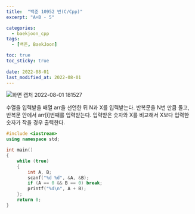 ```yaml
---
title:  "백준 10952 번(C/Cpp)"
excerpt: "A+B - 5"

categories:
  - baekjoon_cpp
tags:
  - [백준, BaekJoon]

toc: true
toc_sticky: true
 
date: 2022-08-01
last_modified_at: 2022-08-01
---
```


![화면 캡처 2022-08-01 181527](https://user-images.githubusercontent.com/106606698/182115771-f285e17e-cc94-4c22-a155-5d25e944e0a1.png)
 
수열을 입력받을 배열 arr을 선언한 뒤 N과 X를 입력받는다.
반복문을 N번 만큼 돌고, 반복문 안에서 arr[i]번째를 입력받는다. 
입력받은 숫자와 X를 비교해서 X보다 입력한 숫자가 작을 경우 출력한다.
```c++
#include <iostream>
using namespace std;

int main()
{
	while (true)
	{
        int A, B;
		scanf("%d %d", &A, &B);
		if (A == 0 && B == 0) break;
        printf("%d\n", A + B);
	};
	return 0;
}
```